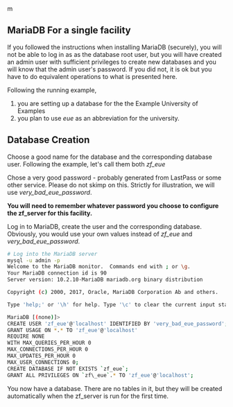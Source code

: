m
## MariaDB For a single facility

If you followed the instructions when installing MariaDB (securely), you will not 
be able to log in as as the database root user, but you will have created an admin
user with sufficient privileges to create new databases and you will know that the
admin user's password.  If you did not, it is ok but you have to do equivalent
operations to what is presented here.

Following the running example, 
1. you are setting up a database for the the Example University of Examples
1. you plan to use _eue_ as an abbreviation for the university.

## Database Creation

Choose a good name for the database and the corresponding database user.
Following the example, let's call them both _zf_eue_
 
Chose a very good password - probably generated from LastPass or some other
service.  Please do not skimp on this.
Strictly for illustration, we will use _very_bad_eue_password_.

**You will need to remember whatever password you choose to configure the zf_server for this facility.**

Log in to MariaDB, create the user and the corresponding database.  Obviously,
you would use your own values instead of _zf_eue_ and _very_bad_eue_password_.

```bash 
# Log into the MariaDB server
mysql -u admin -p
Welcome to the MariaDB monitor.  Commands end with ; or \g.
Your MariaDB connection id is 90
Server version: 10.2.10-MariaDB mariadb.org binary distribution

Copyright (c) 2000, 2017, Oracle, MariaDB Corporation Ab and others.

Type 'help;' or '\h' for help. Type '\c' to clear the current input statement.

MariaDB [(none)]>
CREATE USER 'zf_eue'@'localhost' IDENTIFIED BY 'very_bad_eue_password';
GRANT USAGE ON *.* TO 'zf_eue'@'localhost'
REQUIRE NONE
WITH MAX_QUERIES_PER_HOUR 0
MAX_CONNECTIONS_PER_HOUR 0
MAX_UPDATES_PER_HOUR 0
MAX_USER_CONNECTIONS 0;
CREATE DATABASE IF NOT EXISTS `zf_eue`;
GRANT ALL PRIVILEGES ON `zf\_eue`.* TO 'zf_eue'@'localhost';
```

You now have a database.  There are no tables in it, but they will be created automatically
when the zf_server is run for the first time.

